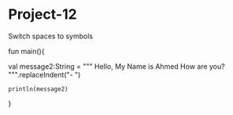 # Project-12
Switch spaces to symbols

fun main(){

val message2:String = """
        Hello,
        My Name is Ahmed
        How are you?
  """.replaceIndent("- ")      
    
    println(message2)

}
